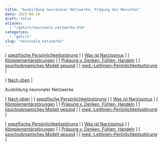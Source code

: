 ```yaml
---
title: "Ausbildung neuronaler Netzwerke, Prägung des Menschen"
date: 2023-08-26
draft: false
aliases:
  - "/gehirn/neuronale_netzwerke.htm"
categories:
  - "gehirn"
slug: "neuronale_netzwerke"
---
```


[ [spezifische Persönlichkeitsstörung](../persstoerung/spezifische_f60/spezifische_f60.html) ] [ [Was ist Narzissmus](../narz/narz1.html) ] [ [Kömplementärstörungen](../kompstoerung/komplimentaerstoerungen.htm) ] [ [Prägung v. Denken, Fühlen, Handeln](../vergang_gegenw_zukunf/die_vergangenheit_bestimmt_die_g.htm) ] [ [psychodynamiches Modell gesund](../ich/psychodynamisches_modell-normal.htm) ] [ [med.-Leitlinien-Perönlichkeitsstörung](../persstoerung/med-leitlinien-ps.pdf) ]

[ [Nach oben](../vergang_gegenw_zukunf/die_vergangenheit_bestimmt_die_g.htm) ]

Ausbildung neuronaler Netzwerke

[ [Nach oben](../vergang_gegenw_zukunf/die_vergangenheit_bestimmt_die_g.htm) ] [ [spezifische Persönlichkeitsstörung](../persstoerung/spezifische_f60/spezifische_f60.html) ] [ [Was ist Narzissmus](../narz/narz1.html) ] [ [Kömplementärstörungen](../kompstoerung/komplimentaerstoerungen.htm) ] [ [Prägung v. Denken, Fühlen, Handeln](../vergang_gegenw_zukunf/die_vergangenheit_bestimmt_die_g.htm) ] [ [psychodynamiches Modell gesund](../ich/psychodynamisches_modell-normal.htm) ] [ [med.-Leitlinien-Perönlichkeitsstörung](../persstoerung/med-leitlinien-ps.pdf) ]

[ [spezifische Persönlichkeitsstörung](../persstoerung/spezifische_f60/spezifische_f60.html) ] [ [Was ist Narzissmus](../narz/narz1.html) ] [ [Kömplementärstörungen](../kompstoerung/komplimentaerstoerungen.htm) ] [ [Prägung v. Denken, Fühlen, Handeln](../vergang_gegenw_zukunf/die_vergangenheit_bestimmt_die_g.htm) ] [ [psychodynamiches Modell gesund](../ich/psychodynamisches_modell-normal.htm) ] [ [med.-Leitlinien-Perönlichkeitsstörung](../persstoerung/med-leitlinien-ps.pdf) ]